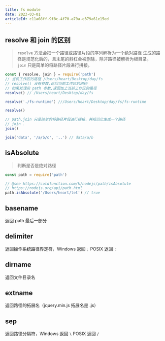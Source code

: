```yaml
---
title: fs module
date: 2023-03-01
articleId: c11a08ff-9f8c-4f70-a70a-e379a61e15ed
---
```


## resolve 和 join 的区别

> `resolve` 方法会把一个路径或路径片段的序列解析为一个绝对路径 生成的路径是规范化后的，且末尾的斜杠会被删除，除非路径被解析为根目录。 `join` 只是简单的将路径片段进行拼接。

```js
const { resolve, join } = require('path')
// 当前工作区的路径 /Users/heart/Desktop/day/fs
// resolve() 没有参数,返回当前工作区的路径
// 如果处理完 path 参数,返回加上当前工作区的路径
resolve() // /Users/heart/Desktop/day/fs

resolve('./fs-runtime') ///Users/heart/Desktop/day/fs/fs-runtime

resolve()

// path.join 只是简单的将路径片段进行拼接，并规范化生成一个路径
// join .
join()

join('data', '/a/b/c', '..') // data/a/b
```

## isAbsolute

> 判断是否是绝对路径

```js
const path = require('path')

// @see https://coldfunction.com/k/nodejs/path/isAbsolute
// https://nodejs.org/api/path.html
path.isAbsolute('/Users/heart/tet') // true
```

## basename

返回 path 最后一部分

## delimiter

返回操作系统路径界定符，Windows 返回 `;` POSIX 返回 `:`

## dirname

返回文件目录名

## extname

返回路径的拓展名（jquery.min.js 拓展名是 .js）

## sep

返回路径分隔符，Windows 返回 `\` POSIX 返回 `/`
